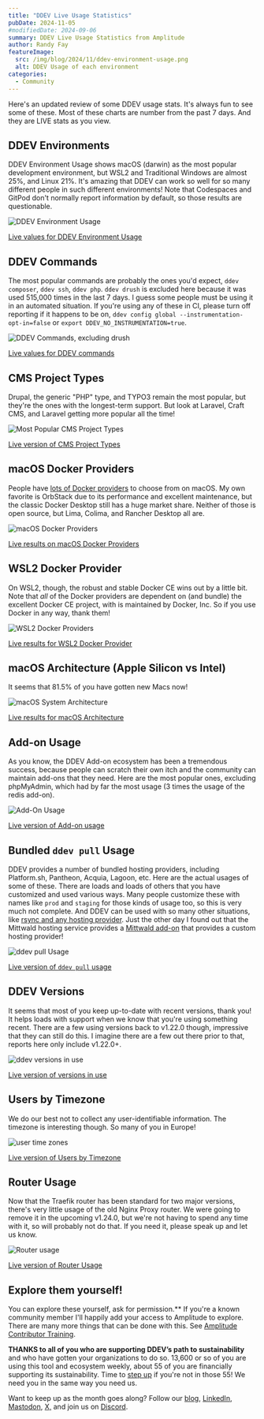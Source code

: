 ```yaml
---
title: "DDEV Live Usage Statistics"
pubDate: 2024-11-05
#modifiedDate: 2024-09-06
summary: DDEV Live Usage Statistics from Amplitude
author: Randy Fay
featureImage:
  src: /img/blog/2024/11/ddev-environment-usage.png
  alt: DDEV Usage of each environment
categories:
  - Community
---
```


Here's an updated review of some DDEV usage stats. It's always fun to see some of these. Most of these charts are number from the past 7 days. And they are LIVE stats as you view.

## DDEV Environments

DDEV Environment Usage shows macOS (darwin) as the most popular development environment, but WSL2 and Traditional Windows are almost 25%, and Linux 21%. It's amazing that DDEV can work so well for so many different people in such different environments! Note that Codespaces and GitPod don't normally report information by default, so those results are questionable.

![DDEV Environment Usage](/img/blog/2024/11/ddev-environment-usage.png)

<a href="https://app.amplitude.com/analytics/share/1238aca77448459aac7473f2fedbe109" target="_blank">Live values for DDEV Environment Usage</a>

## DDEV Commands

The most popular commands are probably the ones you'd expect, `ddev composer`, `ddev ssh`, `ddev php`. `ddev drush` is excluded here because it was used 515,000 times in the last 7 days. I guess some people must be using it in an automated situation. If you're using any of these in CI, please turn off reporting if it happens to be on, `ddev config global --instrumentation-opt-in=false` or `export DDEV_NO_INSTRUMENTATION=true`.

![DDEV Commands, excluding drush](/img/blog/2024/11/Commands.png)

<a href="https://app.amplitude.com/analytics/share/f4e48d8678134561ae034f9a020faab4" target="_blank">Live values for DDEV commands</a>

## CMS Project Types

Drupal, the generic "PHP" type, and TYPO3 remain the most popular, but they're the ones with the longest-term support. But look at Laravel, Craft CMS, and Laravel getting more popular all the time! 

![Most Popular CMS Project Types](/img/blog/2024/11/CMS-project-types.png)

<a href="https://app.amplitude.com/analytics/share/0619ab47f9cd433cb14bdea4b4aab3e2" target="_blank">Live version of CMS Project Types</a>

## macOS Docker Providers

People have [lots of Docker providers](https://ddev.readthedocs.io/en/stable/users/install/docker-installation/#docker-installation-macos) to choose from on macOS. My own favorite is OrbStack due to its performance and excellent maintenance, but the classic Docker Desktop still has a huge market share. Neither of those is open source, but Lima, Colima, and Rancher Desktop all are.

![macOS Docker Providers](/img/blog/2024/11/macOSDockerProvider.png)

<a href="https://app.amplitude.com/analytics/share/07d652c6e14e44c68b192625ea8ee066" target="_blank">Live results on macOS Docker Providers</a>

## WSL2 Docker Provider

On WSL2, though, the robust and stable Docker CE wins out by a little bit. Note that *all* of the Docker providers are dependent on (and bundle) the excellent Docker CE project, with is maintained by Docker, Inc. So if you use Docker in any way, thank them!

![WSL2 Docker Providers](/img/blog/2024/11/WSL2DockerProvider.png)

<a href="https://app.amplitude.com/analytics/share/dad41af1c2a44bb6af1d6ec8cad65bd7" target="_blank">Live results for WSL2 Docker Provider</a>

## macOS Architecture (Apple Silicon vs Intel)

It seems that 81.5% of you have gotten new Macs now!

![macOS System Architecture](/img/blog/2024/11/macOS_UsagebyArchitecture.png)

<a href="https://app.amplitude.com/analytics/share/5aedd7e813a642cab03306e179604836" target="_blank">Live results for macOS Architecture</a>

## Add-on Usage

As you know, the DDEV Add-on ecosystem has been a tremendous success, because people can scratch their own itch and the community can maintain add-ons that they need. Here are the most popular ones, excluding phpMyAdmin, which had by far the most usage (3 times the usage of the redis add-on).

![Add-On Usage](/img/blog/2024/11/add-ons-excluding-phpmyadmin.png)


<a href="https://app.amplitude.com/analytics/share/4e4959f0f36c49d6a24cc2726e8231e5" target="_blank">Live version of Add-on usage</a>

## Bundled `ddev pull` Usage

DDEV provides a number of bundled hosting providers, including Platform.sh, Pantheon, Acquia, Lagoon, etc. Here are the actual usages of some of these. There are loads and loads of others that you have customized and used various ways. Many people customize these with names like `prod` and `staging` for those kinds of usage too, so this is very much not complete. And DDEV can be used with so many other situations, like [rsync and any hosting provider](https://ddev.readthedocs.io/en/stable/users/providers/). Just the other day I found out that the Mittwald hosting service provides a [Mittwald add-on](https://github.com/mittwald/ddev) that provides a custom hosting provider!

![ddev pull Usage](/img/blog/2024/11/ddev-pull-commands.png)

<a href="https://app.amplitude.com/analytics/share/4837a47cab1b46eb95c8a4b73f3a5bb2" target="_blank">Live version of `ddev pull` usage</a>

## DDEV Versions

It seems that most of you keep up-to-date with recent versions, thank you! It helps loads with support when we know that you're using something recent. There are a few using versions back to v1.22.0 though, impressive that they can still do this. I imagine there are a few out there prior to that, reports here only include v1.22.0+.

![ddev versions in use](/img/blog/2024/11/ddev-versions.png)

<a href="https://app.amplitude.com/analytics/share/a0fde21314e34378831943af7f9dd022" target="_blank">Live version of versions in use</a>

## Users by Timezone

We do our best not to collect any user-identifiable information. The timezone is interesting though. So many of you in Europe!

![user time zones](/img/blog/2024/11/UsersbyTimezone.png)

<a href="https://app.amplitude.com/analytics/share/5735804e9a83429cb6d131b62aa174a6" target="_blank">Live version of Users by Timezone</a>

## Router Usage

Now that the Traefik router has been standard for two major versions, there's very little usage of the old Nginx Proxy router. We were going to remove it in the upcoming v1.24.0, but we're not having to spend any time with it, so will probably not do that. If you need it, please speak up and let us know.

![Router usage](/img/blog/2024/11/RouterUsage.png)

<a href="https://app.amplitude.com/analytics/share/b443310e41854c4a9c79ff7c5d6b399b" target="_blank">Live version of Router Usage</a>

## Explore them yourself!

You can explore these yourself, ask for permission.** If you're a known community member I'll happily add your access to Amplitude to explore. There are many more things that can be done with this. See [Amplitude Contributor Training](amplitude-ddev-analytics-contributor-training.md).

**THANKS to all of you who are supporting DDEV’s path to sustainability** and who have gotten your organizations to do so. 13,600 or so of you are using this tool and ecosystem weekly, about 55 of you are financially supporting its sustainability. Time to [step up](https://github.com/sponsors/ddev) if you're not in those 55! We need you in the same way you need us.

Want to keep up as the month goes along? Follow our [blog](https://ddev.com/blog/), [LinkedIn](https://www.linkedin.com/company/ddev-foundation), [Mastodon](https://fosstodon.org/@ddev), [X,](https://x.com/randyfay) and join us on [Discord](https://discord.gg/5wjP76mBJD).
